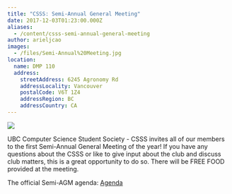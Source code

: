 ```yaml
---
title: "CSSS: Semi-Annual General Meeting"
date: 2017-12-03T01:23:00.000Z
aliases:
  - /content/csss-semi-annual-general-meeting
author: arieljcao
images:
  - /files/Semi-Annual%20Meeting.jpg
location:
  name: DMP 110
  address:
    streetAddress: 6245 Agronomy Rd
    addressLocality: Vancouver
    postalCode: V6T 1Z4
    addressRegion: BC
    addressCountry: CA
---
```


![](/files/Semi-Annual%20Meeting.jpg)

UBC Computer Science Student Society - CSSS invites all of our members to the first Semi-Annual General Meeting of the year! If you have any questions about the CSSS or like to give input about the club and discuss club matters, this is a great opportunity to do so. There will be FREE FOOD provided at the meeting.

The official Semi-AGM agenda: [Agenda](https://docs.google.com/document/d/1Fb5_Kjim88rCFa36qr8Eji64NNUzl0EG19WWCq4qCkA/edit)
